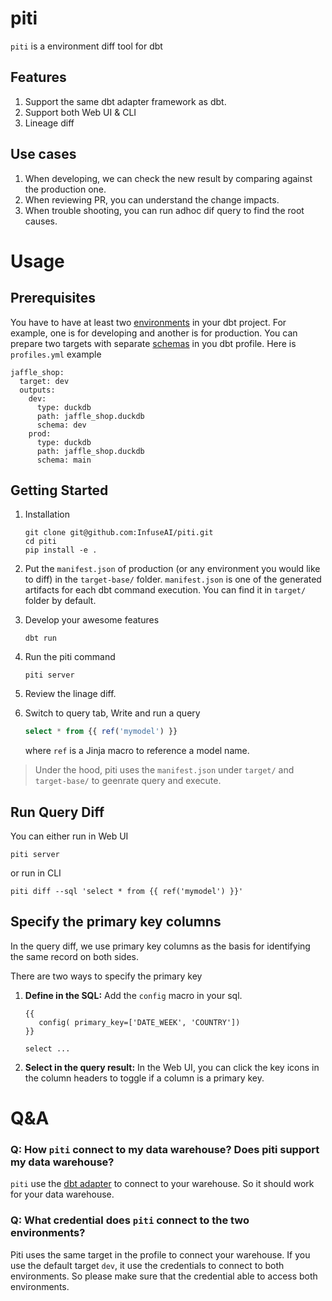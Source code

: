# piti

`piti` is a environment diff tool for dbt

## Features

1. Support the same dbt adapter framework as dbt.
2. Support both Web UI & CLI
3. Lineage diff

## Use cases

1. When developing, we can check the new result by comparing against the production one.
2. When reviewing PR, you can understand the change impacts.
3. When trouble shooting, you can run adhoc dif query to find the root causes.

# Usage

## Prerequisites

You have to have at least two [environments](https://docs.getdbt.com/docs/core/dbt-core-environments) in your dbt project. For example, one is for developing and another is for production. You can prepare two targets with separate [schemas](https://docs.getdbt.com/docs/core/connect-data-platform/connection-profiles#understanding-target-schemas) in you dbt profile. Here is `profiles.yml` example

```
jaffle_shop:
  target: dev
  outputs:
    dev:
      type: duckdb
      path: jaffle_shop.duckdb
      schema: dev
    prod:
      type: duckdb
      path: jaffle_shop.duckdb
      schema: main
```

## Getting Started

1. Installation

   ```
   git clone git@github.com:InfuseAI/piti.git
   cd piti
   pip install -e .
   ```

1. Put the `manifest.json` of production (or any environment you would like to diff) in the `target-base/` folder. `manifest.json` is one of the generated artifacts for each dbt command execution. You can find it in `target/` folder by default.

1. Develop your awesome features

   ```
   dbt run
   ```

1. Run the piti command

   ```
   piti server
   ```

1. Review the linage diff.
1. Switch to query tab, Write and run a query

   ```sql
   select * from {{ ref('mymodel') }}
   ```

   where `ref` is a Jinja macro to reference a model name.

> Under the hood, piti uses the `manifest.json` under `target/` and `target-base/` to geenrate query and execute.

## Run Query Diff

You can either run in Web UI

```
piti server
```

or run in CLI

```
piti diff --sql 'select * from {{ ref('mymodel') }}'
```

## Specify the primary key columns

In the query diff, we use primary key columns as the basis for identifying the same record on both sides.

There are two ways to specify the primary key

1. **Define in the SQL:** Add the `config` macro in your sql.

   ```
   {{
      config( primary_key=['DATE_WEEK', 'COUNTRY'])
   }}

   select ...
   ```

1. **Select in the query result:** In the Web UI, you can click the key icons in the column headers to toggle if a column is a primary key.

# Q&A

### Q: How `piti` connect to my data warehouse? Does piti support my data warehouse?

`piti` use the [dbt adapter](https://docs.getdbt.com/docs/connect-adapters) to connect to your warehouse. So it should work for your data warehouse.

### Q: What credential does `piti` connect to the two environments?

Piti uses the same target in the profile to connect your warehouse. If you use the default target `dev`, it use the credentials to connect to both environments. So please make sure that the credential able to access both environments.

